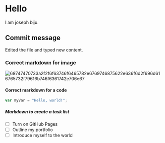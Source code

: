 # Hello
I am joseph biju.
## Commit message
Edited the file and typed new content.
### Correct markdown for image
![68747470733a2f2f6f63746f6465782e6769746875622e636f6d2f696d616765732f79616b746f6361742e706e67](https://github.com/joseph-03/skills-communicate-using-markdown/assets/145829634/1f9de764-0e8e-4394-92c0-0451534b864f)
#### Correct markdown for a code
``` javascript
var myVar = "Hello, world!";
```
##### Markdown to create a task list
- [ ] Turn on GitHub Pages
- [ ] Outline my portfolio
- [ ] Introduce myself to the world
